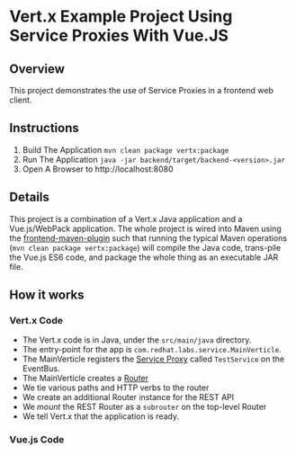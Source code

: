 # Vert.x Example Project Using Service Proxies With Vue.JS

## Overview
This project demonstrates the use of Service Proxies in
a frontend web client.

## Instructions

1. Build The Application `mvn clean package vertx:package`
1. Run The Application `java -jar backend/target/backend-<version>.jar`
1. Open A Browser to http://localhost:8080

## Details
This project is a combination of a Vert.x Java application and a Vue.js/WebPack application. The
whole project is wired into Maven using the [frontend-maven-plugin](https://github.com/eirslett/frontend-maven-plugin)
such that running the typical Maven operations (`mvn clean package vertx:package`) will compile
the Java code, trans-pile the Vue.js ES6 code, and package the whole thing as an executable JAR file.

## How it works

### Vert.x Code
* The Vert.x code is in Java, under the `src/main/java` directory. 
* The entry-point for the app is `com.redhat.labs.service.MainVerticle`. 
* The MainVerticle registers the [Service Proxy](http://vertx.io/docs/vertx-service-proxy/java/) called `TestService` on the EventBus.
* The MainVerticle creates a [Router](http://vertx.io/docs/vertx-web/java/#_basic_vert_x_web_concepts)
* We tie various paths and HTTP verbs to the router
* We create an additional Router instance for the REST API
* We *mount* the REST Router as a `subrouter` on the top-level Router
* We tell Vert.x that the application is ready.

### Vue.js Code
